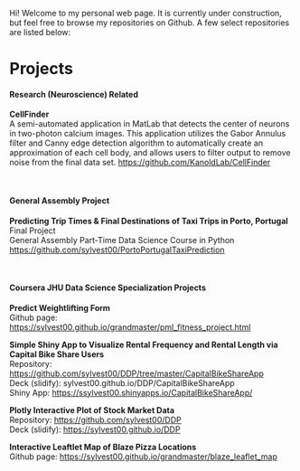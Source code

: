 Hi! Welcome to my personal web page. It is currently under construction, but feel free to browse my repositories on Github. A few select repositories are listed below:

# Projects

#### Research (Neuroscience) Related
**CellFinder**  
A semi-automated application in MatLab that detects the center of neurons in two-photon calcium images. This application utilizes the Gabor Annulus filter and Canny edge detection algorithm to automatically create an approximation of each cell body, and allows users to filter output to remove noise from the final data set.
https://github.com/KanoldLab/CellFinder

<br/>

#### General Assembly Project
**Predicting Trip Times & Final Destinations of Taxi Trips in Porto, Portugal**  
Final Project  
General Assembly Part-Time Data Science Course in Python  
https://github.com/sylvest00/PortoPortugalTaxiPrediction

<br/>

#### Coursera JHU Data Science Specialization Projects  
**Predict Weightlifting Form**  
Github page: https://sylvest00.github.io/grandmaster/pml_fitness_project.html  

**Simple Shiny App to Visualize Rental Frequency and Rental Length via Capital Bike Share Users**  
Repository: https://github.com/sylvest00/DDP/tree/master/CapitalBikeShareApp  
Deck (slidify): sylvest00.github.io/DDP/CapitalBikeShareApp  
Shiny App: https://ssylvest00.shinyapps.io/CapitalBikeShareApp/  

**Plotly Interactive Plot of Stock Market Data**  
Repository: https://github.com/sylvest00/DDP  
Deck (slidify): https://sylvest00.github.io/DDP   

**Interactive Leaftlet Map of Blaze Pizza Locations**  
Github page: https://sylvest00.github.io/grandmaster/blaze_leaflet_map  
